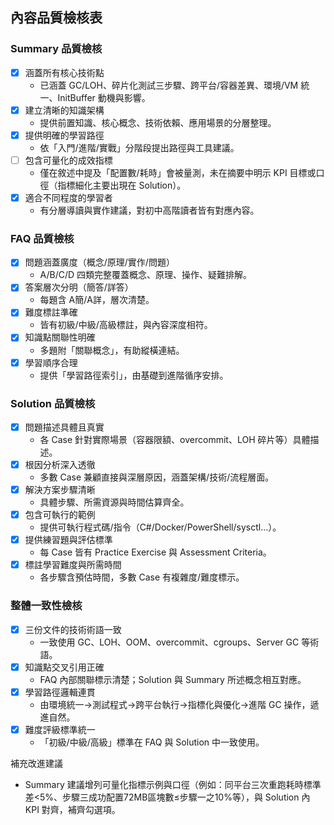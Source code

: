 ## 內容品質檢核表

### Summary 品質檢核
- [x] 涵蓋所有核心技術點
  - 已涵蓋 GC/LOH、碎片化測試三步驟、跨平台/容器差異、環境/VM 統一、InitBuffer 動機與影響。
- [x] 建立清晰的知識架構
  - 提供前置知識、核心概念、技術依賴、應用場景的分層整理。
- [x] 提供明確的學習路徑
  - 依「入門/進階/實戰」分階段提出路徑與工具建議。
- [ ] 包含可量化的成效指標
  - 僅在敘述中提及「配置數/耗時」會被量測，未在摘要中明示 KPI 目標或口徑（指標細化主要出現在 Solution）。
- [x] 適合不同程度的學習者
  - 有分層導讀與實作建議，對初中高階讀者皆有對應內容。

### FAQ 品質檢核
- [x] 問題涵蓋廣度（概念/原理/實作/問題）
  - A/B/C/D 四類完整覆蓋概念、原理、操作、疑難排解。
- [x] 答案層次分明（簡答/詳答）
  - 每題含 A簡/A詳，層次清楚。
- [x] 難度標註準確
  - 皆有初級/中級/高級標註，與內容深度相符。
- [x] 知識點關聯性明確
  - 多題附「關聯概念」，有助縱橫連結。
- [x] 學習順序合理
  - 提供「學習路徑索引」，由基礎到進階循序安排。

### Solution 品質檢核
- [x] 問題描述具體且真實
  - 各 Case 針對實際場景（容器限額、overcommit、LOH 碎片等）具體描述。
- [x] 根因分析深入透徹
  - 多數 Case 兼顧直接與深層原因，涵蓋架構/技術/流程層面。
- [x] 解決方案步驟清晰
  - 具體步驟、所需資源與時間估算齊全。
- [x] 包含可執行的範例
  - 提供可執行程式碼/指令（C#/Docker/PowerShell/sysctl…）。
- [x] 提供練習題與評估標準
  - 每 Case 皆有 Practice Exercise 與 Assessment Criteria。
- [x] 標註學習難度與所需時間
  - 各步驟含預估時間，多數 Case 有複雜度/難度標示。

### 整體一致性檢核
- [x] 三份文件的技術術語一致
  - 一致使用 GC、LOH、OOM、overcommit、cgroups、Server GC 等術語。
- [x] 知識點交叉引用正確
  - FAQ 內部關聯標示清楚；Solution 與 Summary 所述概念相互對應。
- [x] 學習路徑邏輯連貫
  - 由環境統一→測試程式→跨平台執行→指標化與優化→進階 GC 操作，遞進自然。
- [x] 難度評級標準統一
  - 「初級/中級/高級」標準在 FAQ 與 Solution 中一致使用。

補充改進建議
- Summary 建議增列可量化指標示例與口徑（例如：同平台三次重跑耗時標準差<5%、步驟三成功配置72MB區塊數≤步驟一之10%等），與 Solution 內 KPI 對齊，補齊勾選項。